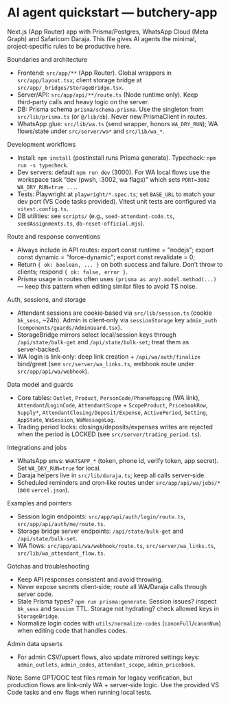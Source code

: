 # AI agent quickstart — butchery-app

Next.js (App Router) app with Prisma/Postgres, WhatsApp Cloud (Meta Graph) and Safaricom Daraja. This file gives AI agents the minimal, project‑specific rules to be productive here.

Boundaries and architecture
- Frontend: `src/app/**` (App Router). Global wrappers in `src/app/layout.tsx`; client storage bridge at `src/app/_bridges/StorageBridge.tsx`.
- Server/API: `src/app/api/**/route.ts` (Node runtime only). Keep third‑party calls and heavy logic on the server.
- DB: Prisma schema `prisma/schema.prisma`. Use the singleton from `src/lib/prisma.ts` (or `@/lib/db`). Never new PrismaClient in routes.
- WhatsApp glue: `src/lib/wa.ts` (send wrapper, honors `WA_DRY_RUN`); WA flows/state under `src/server/wa*` and `src/lib/wa_*`.

Development workflows
- Install: `npm install` (postinstall runs Prisma generate). Typecheck: `npm run -s typecheck`.
- Dev servers: default `npm run dev` (3000). For WA local flows use the workspace task “dev (pwsh, :3002, wa flags)” which sets `PORT=3002 WA_DRY_RUN=true ...`.
- Tests: Playwright at `playwright/*.spec.ts`; set `BASE_URL` to match your dev port (VS Code tasks provided). Vitest unit tests are configured via `vitest.config.ts`.
- DB utilities: see `scripts/` (e.g., `seed-attendant-code.ts`, `seedAssignments.ts`, `db-reset-official.mjs`).

Route and response conventions
- Always include in API routes:
  export const runtime = "nodejs"; export const dynamic = "force-dynamic"; export const revalidate = 0;
- Return `{ ok: boolean, ... }` on both success and failure. Don’t throw to clients; respond `{ ok: false, error }`.
- Prisma usage in routes often uses `(prisma as any).model.method(...)` — keep this pattern when editing similar files to avoid TS noise.

Auth, sessions, and storage
- Attendant sessions are cookie‑based via `src/lib/session.ts` (cookie `bk_sess`, ~24h). Admin is client‑only via `sessionStorage` key `admin_auth` (`components/guards/AdminGuard.tsx`).
- StorageBridge mirrors select local/session keys through `/api/state/bulk-get` and `/api/state/bulk-set`; treat them as server‑backed.
- WA login is link‑only: deep link creation + `/api/wa/auth/finalize` bind/greet (see `src/server/wa_links.ts`, webhook route under `src/app/api/wa/webhook`).

Data model and guards
- Core tables: `Outlet`, `Product`, `PersonCode/PhoneMapping` (WA link), `Attendant`/`LoginCode`, `AttendantScope` + `ScopeProduct`, `PricebookRow`, `Supply*`, `AttendantClosing/Deposit/Expense`, `ActivePeriod`, `Setting`, `AppState`, `WaSession`, `WaMessageLog`.
- Trading period locks: closings/deposits/expenses writes are rejected when the period is LOCKED (see `src/server/trading_period.ts`).

Integrations and jobs
- WhatsApp envs: `WHATSAPP_*` (token, phone id, verify token, app secret). Set `WA_DRY_RUN=true` for local.
- Daraja helpers live in `src/lib/daraja.ts`; keep all calls server‑side.
- Scheduled reminders and cron‑like routes under `src/app/api/wa/jobs/*` (see `vercel.json`).

Examples and pointers
- Session login endpoints: `src/app/api/auth/login/route.ts`, `src/app/api/auth/me/route.ts`.
- Storage bridge server endpoints: `/api/state/bulk-get` and `/api/state/bulk-set`.
- WA flows: `src/app/api/wa/webhook/route.ts`, `src/server/wa_links.ts`, `src/lib/wa_attendant_flow.ts`.

Gotchas and troubleshooting
- Keep API responses consistent and avoid throwing.
- Never expose secrets client‑side; route all WA/Daraja calls through server code.
- Stale Prisma types? `npm run prisma:generate`. Session issues? inspect `bk_sess` and `Session` TTL. Storage not hydrating? check allowed keys in `StorageBridge`.
- Normalize login codes with `utils/normalize-codes` (`canonFull`/`canonNum`) when editing code that handles codes.

Admin data upserts
- For admin CSV/upsert flows, also update mirrored settings keys: `admin_outlets`, `admin_codes`, `attendant_scope`, `admin_pricebook`.

Note: Some GPT/OOC test files remain for legacy verification, but production flows are link‑only WA + server‑side logic. Use the provided VS Code tasks and env flags when running local tests.
